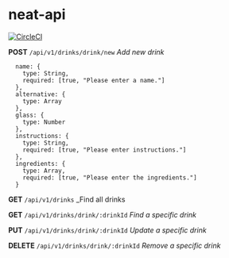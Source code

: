 # neat-api

[![CircleCI](https://circleci.com/gh/stefanmiodrag/node-api.svg?style=svg)](https://circleci.com/gh/stefanmiodrag/node-api)


**POST** `/api/v1/drinks/drink/new` _Add new drink_

```
  name: {
    type: String,
    required: [true, "Please enter a name."]
  },
  alternative: {
    type: Array
  },
  glass: {
    type: Number
  },
  instructions: {
    type: String,
    required: [true, "Please enter instructions."]
  },
  ingredients: {
    type: Array,
    required: [true, "Please enter the ingredients."]
  }
```

**GET** `/api/v1/drinks` _Find all drinks


**GET** `/api/v1/drinks/drink/:drinkId` _Find a specific drink_


**PUT** `/api/v1/drinks/drink/:drinkId` _Update a specific drink_


**DELETE** `/api/v1/drinks/drink/:drinkId` _Remove a specific drink_
